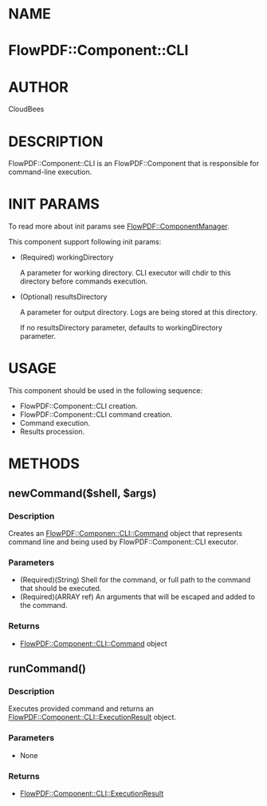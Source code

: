 # NAME

# FlowPDF::Component::CLI

# AUTHOR

CloudBees

# DESCRIPTION

FlowPDF::Component::CLI is an FlowPDF::Component that is responsible for command-line execution.

# INIT PARAMS

To read more about init params see [FlowPDF::ComponentManager](/doc/md/FlowPDF/ComponentManager.md).

This component support following init params:

- (Required) workingDirectory

    A parameter for working directory. CLI executor will chdir to this directory before commands execution.

- (Optional) resultsDirectory

    A parameter for output directory. Logs are being stored at this directory.

    If no resultsDirectory parameter, defaults to workingDirectory parameter.

# USAGE

This component should be used in the following sequence:

- FlowPDF::Component::CLI creation.
- FlowPDF::Component::CLI command creation.
- Command execution.
- Results procession.

# METHODS

## newCommand($shell, $args)

### Description

Creates an [FlowPDF::Componen::CLI::Command](/doc/md/FlowPDF/Componen/CLI/Command.md) object that represents command line and being used by FlowPDF::Component::CLI executor.

### Parameters

- (Required)(String) Shell for the command, or full path to the command that should be executed.
- (Required)(ARRAY ref) An arguments that will be escaped and added to the command.

### Returns

- [FlowPDF::Component::CLI::Command](/doc/md/FlowPDF/Component/CLI/Command.md) object

## runCommand()

### Description

Executes provided command and returns an [FlowPDF::Component::CLI::ExecutionResult](/doc/md/FlowPDF/Component/CLI/ExecutionResult.md) object.

### Parameters

- None

### Returns

- [FlowPDF::Component::CLI::ExecutionResult](/doc/md/FlowPDF/Component/CLI/ExecutionResult.md)